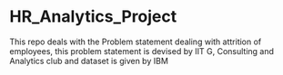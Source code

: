 # HR_Analytics_Project
This repo deals with the Problem statement dealing with attrition of employees, this problem statement is devised by IIT G, Consulting and Analytics club and dataset is given by IBM
